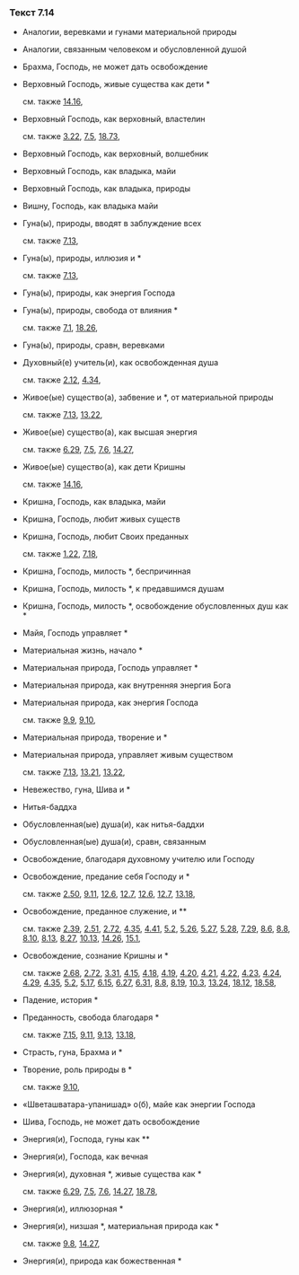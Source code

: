 ### Текст 7.14
	
- Аналогии, веревками и гунами материальной природы

	
- Аналогии, связанным человеком и обусловленной душой

	
- Брахма, Господь, не может дать освобождение

	
- Верховный Господь, живые существа как дети \*

	см. также  [14.16](../14/1416.md), 
	
- Верховный Господь, как верховный, властелин

	см. также  [3.22](../03/0322.md),  [7.5](../07/0705.md),  [18.73](../18/1873.md), 
	
- Верховный Господь, как верховный, волшебник

	
- Верховный Господь, как владыка, майи

	
- Верховный Господь, как владыка, природы

	
- Вишну, Господь, как владыка майи

	
- Гуна(ы), природы, вводят в заблуждение всех

	см. также  [7.13](../07/0713.md), 
	
- Гуна(ы), природы, иллюзия и \*

	см. также  [7.13](../07/0713.md), 
	
- Гуна(ы), природы, как энергия Господа

	
- Гуна(ы), природы, свобода от влияния \*

	см. также  [7.1](../07/0701.md),  [18.26](../18/1826.md), 
	
- Гуна(ы), природы, сравн, веревками

	
- Духовный(е) учитель(и), как освобожденная душа

	см. также  [2.12](../02/0212.md),  [4.34](../04/0434.md), 
	
- Живое(ые) существо(а), забвение и \*, от материальной природы

	см. также  [7.13](../07/0713.md),  [13.22](../13/1322.md), 
	
- Живое(ые) существо(а), как высшая энергия

	см. также  [6.29](../06/0629.md),  [7.5](../07/0705.md),  [7.6](../07/0706.md),  [14.27](../14/1427.md), 
	
- Живое(ые) существо(а), как дети Кришны

	см. также  [14.16](../14/1416.md), 
	
- Кришна, Господь, как владыка, майи

	
- Кришна, Господь, любит живых существ

	
- Кришна, Господь, любит Своих преданных

	см. также  [1.22](../01/0122.md),  [7.18](../07/0718.md), 
	
- Кришна, Господь, милость \*, беспричинная

	
- Кришна, Господь, милость \*, к предавшимся душам

	
- Кришна, Господь, милость \*, освобождение обусловленных душ как \*

	
- Майя, Господь управляет \*

	
- Материальная жизнь, начало \*

	
- Материальная природа, Господь управляет \*

	
- Материальная природа, как внутренняя энергия Бога

	
- Материальная природа, как энергия Господа

	см. также  [9.9](../09/0909.md),  [9.10](../09/0910.md), 
	
- Материальная природа, творение и \*

	
- Материальная природа, управляет живым существом

	см. также  [7.13](../07/0713.md),  [13.21](../13/1321.md),  [13.22](../13/1322.md), 
	
- Невежество, гуна, Шива и \*

	
- Нитья-баддха

	
- Обусловленная(ые) душа(и), как нитья-баддхи

	
- Обусловленная(ые) душа(и), сравн, связанным

	
- Освобождение, благодаря духовному учителю или Господу

	
- Освобождение, предание себя Господу и \*

	см. также  [2.50](../02/0250.md),  [9.11](../09/0911.md),  [12.6](../12/1206.md),  [12.7](../12/1207.md),  [12.6](../12/1206.md),  [12.7](../12/1207.md),  [13.18](../13/1318.md), 
	
- Освобождение, преданное служение, и \*\*

	см. также  [2.39](../02/0239.md),  [2.51](../02/0251.md),  [2.72](../02/0272.md),  [4.35](../04/0435.md),  [4.41](../04/0441.md),  [5.2](../05/0502.md),  [5.26](../05/0526.md),  [5.27](../05/0527.md),  [5.28](../05/0528.md),  [7.29](../07/0729.md),  [8.6](../08/0806.md),  [8.8](../08/0808.md),  [8.10](../08/0810.md),  [8.13](../08/0813.md),  [8.27](../08/0827.md),  [10.13](../10/1013.md),  [14.26](../14/1426.md),  [15.1](../15/1501.md), 
	
- Освобождение, сознание Кришны и \*

	см. также  [2.68](../02/0268.md),  [2.72](../02/0272.md),  [3.31](../03/0331.md),  [4.15](../04/0415.md),  [4.18](../04/0418.md),  [4.19](../04/0419.md),  [4.20](../04/0420.md),  [4.21](../04/0421.md),  [4.22](../04/0422.md),  [4.23](../04/0423.md),  [4.24](../04/0424.md),  [4.29](../04/0429.md),  [4.35](../04/0435.md),  [5.2](../05/0502.md),  [5.17](../05/0517.md),  [6.15](../06/0615.md),  [6.27](../06/0627.md),  [6.31](../06/0631.md),  [8.8](../08/0808.md),  [8.19](../08/0819.md),  [10.3](../10/1003.md),  [13.24](../13/1324.md),  [18.12](../18/1812.md),  [18.58](../18/1858.md), 
	
- Падение, история \*

	
- Преданность, свобода благодаря \*

	см. также  [7.15](../07/0715.md),  [9.11](../09/0911.md),  [9.13](../09/0913.md),  [13.18](../13/1318.md), 
	
- Страсть, гуна, Брахма и \*

	
- Творение, роль природы в \*

	см. также  [9.10](../09/0910.md), 
	
- «Шветашватара-упанишад» о(б), майе как энергии Господа

	
- Шива, Господь, не может дать освобождение

	
- Энергия(и), Господа, гуны как \*\*

	
- Энергия(и), Господа, как вечная

	
- Энергия(и), духовная \*, живые существа как \*

	см. также  [6.29](../06/0629.md),  [7.5](../07/0705.md),  [7.6](../07/0706.md),  [14.27](../14/1427.md),  [18.78](../18/1878.md), 
	
- Энергия(и), иллюзорная \*

	
- Энергия(и), низшая \*, материальная природа как \*

	см. также  [9.8](../09/0908.md),  [14.27](../14/1427.md), 
	
- Энергия(и), природа как божественная \*

